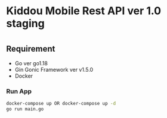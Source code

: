 # Kiddou Mobile Rest API ver 1.0 staging
#
## Requirement
 - Go ver go1.18
 - Gin Gonic Framework ver v1.5.0
 - Docker 



### Run App
```sh
docker-compose up OR docker-compose up -d
go run main.go
```